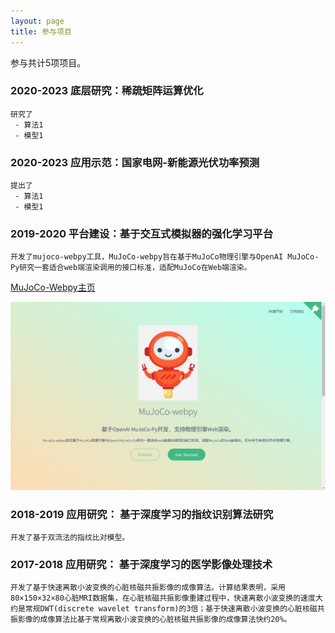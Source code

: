 ```yaml
---
layout: page
title: 参与项目
---
```


参与共计5项项目。

### 2020-2023 底层研究：稀疏矩阵运算优化

    研究了
     - 算法1
     - 模型1 

### 2020-2023 应用示范：国家电网-新能源光伏功率预测

    提出了
     - 算法1
     - 模型1   

### 2019-2020 平台建设：基于交互式模拟器的强化学习平台

    开发了mujoco-webpy工具，MuJoCo-webpy旨在基于MuJoCo物理引擎与OpenAI MuJoCo-Py研究一套适合web端渲染调用的接口标准，适配MuJoCo在Web端渲染。
    
[MuJoCo-Webpy主页](https://yaotc.github.io/mujoco-webpy/#/)

![pic](../assets/mujoco.png)

### 2018-2019 应用研究： 基于深度学习的指纹识别算法研究

    开发了基于双流法的指纹比对模型。

### 2017-2018 应用研究： 基于深度学习的医学影像处理技术

    开发了基于快速离散小波变换的心脏核磁共振影像的成像算法。计算结果表明，采用80×150×32×80心脏MRI数据集，在心脏核磁共振影像重建过程中，快速离散小波变换的速度大约是常规DWT(discrete wavelet transform)的3倍；基于快速离散小波变换的心脏核磁共振影像的成像算法比基于常规离散小波变换的心脏核磁共振影像的成像算法快约20%。
